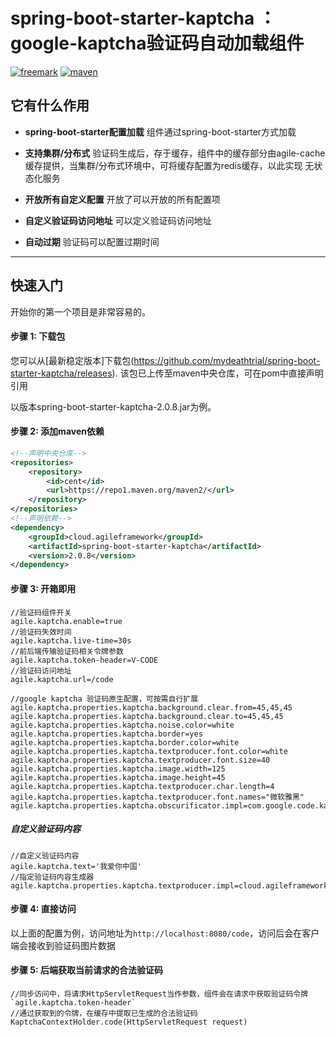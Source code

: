 # spring-boot-starter-kaptcha ： google-kaptcha验证码自动加载组件
[![freemark](https://img.shields.io/badge/freemark-LATEST-green)](https://img.shields.io/badge/freemark-LATEST-green)
[![maven](https://img.shields.io/badge/build-maven-green)](https://img.shields.io/badge/build-maven-green)
## 它有什么作用

* **spring-boot-starter配置加载**
组件通过spring-boot-starter方式加载

* **支持集群/分布式**
验证码生成后，存于缓存，组件中的缓存部分由agile-cache缓存提供，当集群/分布式环境中，可将缓存配置为redis缓存，以此实现
无状态化服务

* **开放所有自定义配置**
开放了可以开放的所有配置项

* **自定义验证码访问地址**
可以定义验证码访问地址

* **自动过期**
验证码可以配置过期时间
-------
## 快速入门
开始你的第一个项目是非常容易的。

#### 步骤 1: 下载包
您可以从[最新稳定版本]下载包(https://github.com/mydeathtrial/spring-boot-starter-kaptcha/releases).
该包已上传至maven中央仓库，可在pom中直接声明引用

以版本spring-boot-starter-kaptcha-2.0.8.jar为例。
#### 步骤 2: 添加maven依赖
```xml
<!--声明中央仓库-->
<repositories>
    <repository>
        <id>cent</id>
        <url>https://repo1.maven.org/maven2/</url>
    </repository>
</repositories>
<!--声明依赖-->
<dependency>
    <groupId>cloud.agileframework</groupId>
    <artifactId>spring-boot-starter-kaptcha</artifactId>
    <version>2.0.8</version>
</dependency>
```
#### 步骤 3: 开箱即用
```properties
//验证码组件开关
agile.kaptcha.enable=true
//验证码失效时间
agile.kaptcha.live-time=30s
//前后端传输验证码相关令牌参数
agile.kaptcha.token-header=V-CODE
//验证码访问地址
agile.kaptcha.url=/code

//google kaptcha 验证码原生配置，可按需自行扩展
agile.kaptcha.properties.kaptcha.background.clear.from=45,45,45
agile.kaptcha.properties.kaptcha.background.clear.to=45,45,45
agile.kaptcha.properties.kaptcha.noise.color=white
agile.kaptcha.properties.kaptcha.border=yes
agile.kaptcha.properties.kaptcha.border.color=white
agile.kaptcha.properties.kaptcha.textproducer.font.color=white
agile.kaptcha.properties.kaptcha.textproducer.font.size=40
agile.kaptcha.properties.kaptcha.image.width=125
agile.kaptcha.properties.kaptcha.image.height=45
agile.kaptcha.properties.kaptcha.textproducer.char.length=4
agile.kaptcha.properties.kaptcha.textproducer.font.names="微软雅黑"
agile.kaptcha.properties.kaptcha.obscurificator.impl=com.google.code.kaptcha.impl.ShadowGimpy
```
##### 自定义验证码内容
```properties
//自定义验证码内容
agile.kaptcha.text='我爱你中国'
//指定验证码内容生成器
agile.kaptcha.properties.kaptcha.textproducer.impl=cloud.agileframework.kaptcha.kaptcha.AgileTextProducer
```
#### 步骤 4: 直接访问
以上面的配置为例，访问地址为`http://localhost:8080/code`，访问后会在客户端会接收到验证码图片数据

#### 步骤 5: 后端获取当前请求的合法验证码
```
//同步访问中，将请求HttpServletRequest当作参数，组件会在请求中获取验证码令牌`agile.kaptcha.token-header`
//通过获取到的令牌，在缓存中提取已生成的合法验证码
KaptchaContextHolder.code(HttpServletRequest request)
```
